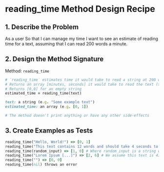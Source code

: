 # reading_time Method Design Recipe

## 1. Describe the Problem

As a user
So that I can manage my time
I want to see an estimate of reading time for a text, assuming that I can read 200 words a minute.

## 2. Design the Method Signature

Method: `reading_time`

```ruby
# `reading_time` estimates time it would take to read a string at 200 words per minute
# Returns an array [minutes, seconds] it would take to read the text (seconds are rounded up)
# Returns [0,0] for an empty string
estimated_time = reading_time(text)

text: a string (e.g. "Some example text")
estimated_time: an array (e.g. [0, 1])

# The method doesn't print anything or have any other side-effects
```

## 3. Create Examples as Tests

```ruby
reading_time("Hello, World!") => [0, 1]
reading_time("This text contains 12 words and should take 4 seconds to read") => [0, 4]
reading_time(random_input) => [1, 0] # Where random_input is a string with 200 random words
reading_time("Lorem Ipsum [...]") => [2, 6] # We assume this text is 438 words long (we could use random words)
reading_time("") => [0, 0]
reading_time(nil) throws an error
```
